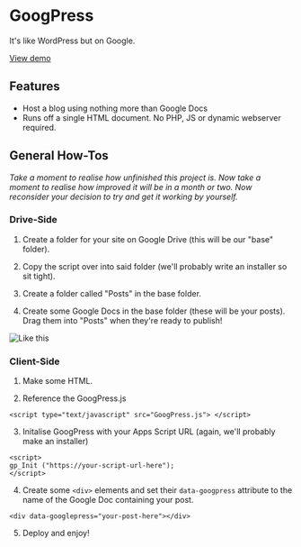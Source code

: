 # GoogPress
It's like WordPress but on Google.

[View demo](http://googpress.twistedcore.co.uk)


## Features

+ Host a blog using nothing more than Google Docs
+ Runs off a single HTML document. No PHP, JS or dynamic webserver required.

## General How-Tos
*Take a moment to realise how unfinished this project is. Now take a moment to realise how improved it will be in a month or two. Now reconsider your decision to try and get it working by yourself.*

### Drive-Side
1) Create a folder for your site on Google Drive (this will be our "base" folder).

2) Copy the script over into said folder (we'll probably write an installer so sit tight).

3) Create a folder called "Posts" in the base folder.

4) Create some Google Docs in the base folder (these will be your posts). Drag them into "Posts" when they're ready to publish!

![Like this](http://i.imgur.com/DjSJATa.png)

### Client-Side
1) Make some HTML.

2) Reference the GoogPress.js
```
<script type="text/javascript" src="GoogPress.js"> </script>
```

3) Initalise GoogPress with your Apps Script URL (again, we'll probably make an installer)
```
<script>
gp_Init ("https://your-script-url-here");
</script>
```

4) Create some ``` <div> ``` elements and set their ```data-googpress``` attribute to the name of the Google Doc containing your post.
```
<div data-googlepress="your-post-here"></div>
```

5) Deploy and enjoy!

